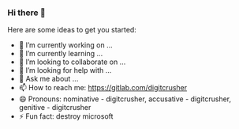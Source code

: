 ### Hi there 👋

Here are some ideas to get you started:

- 🔭 I’m currently working on ...
- 🌱 I’m currently learning ...
- 👯 I’m looking to collaborate on ...
- 🤔 I’m looking for help with ...
- 💬 Ask me about ...
- 📫 How to reach me: https://gitlab.com/digitcrusher
- 😄 Pronouns: nominative - digitcrusher, accusative - digitcrusher, genitive - digitcrusher
- ⚡ Fun fact: destroy microsoft

